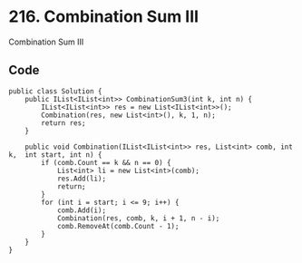 # 216. Combination Sum III
Combination Sum III

## Code
    public class Solution {
        public IList<IList<int>> CombinationSum3(int k, int n) {
            IList<IList<int>> res = new List<IList<int>>();
            Combination(res, new List<int>(), k, 1, n);
            return res;
        }
        
        public void Combination(IList<IList<int>> res, List<int> comb, int k,  int start, int n) {
            if (comb.Count == k && n == 0) {
                List<int> li = new List<int>(comb);
                res.Add(li);
                return;
            }
            for (int i = start; i <= 9; i++) {
                comb.Add(i);
                Combination(res, comb, k, i + 1, n - i);
                comb.RemoveAt(comb.Count - 1);
            }
        }
    }